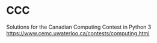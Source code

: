 # CCC
Solutions for the Canadian Computing Contest in Python 3
<br>
https://www.cemc.uwaterloo.ca/contests/computing.html
